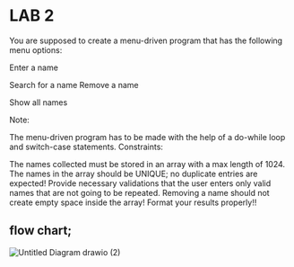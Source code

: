 # LAB 2
You are supposed to create a menu-driven program that has the following menu options:

Enter a name  

Search for a name
Remove a name

Show all names

Note:

The menu-driven program has to be made with the help of a do-while loop and switch-case statements.
Constraints:

The names collected must be stored in an array with a max length of 1024.
The names in the array should be UNIQUE; no duplicate entries are expected!
Provide necessary validations that the user enters only valid names that are not going to be repeated.
Removing a name should not create empty space inside the array!
Format your results properly!!
## flow chart;
![Untitled Diagram drawio (2)](https://user-images.githubusercontent.com/115824939/217518566-6852495b-9c50-4529-9d2c-267863c27fd8.png)

